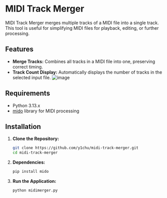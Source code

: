 # MIDI Track Merger

MIDI Track Merger merges multiple tracks of a MIDI file into a single track. This tool is useful for simplifying MIDI files for playback, editing, or further processing.

## Features

- **Merge Tracks:** Combines all tracks in a MIDI file into one, preserving correct timing.
- **Track Count Display:** Automatically displays the number of tracks in the selected input file.
![image](https://github.com/user-attachments/assets/88748618-7bea-40aa-9dbe-0049376dac83)

## Requirements

- Python 3.13.x
- [mido](https://github.com/mido/mido) library for MIDI processing

## Installation

1. **Clone the Repository:**

   ```bash
   git clone https://github.com/y1chu/midi-track-merger.git
   cd midi-track-merger
   ```

2. **Dependencies:**

   ```bash
   pip install mido
   ```

3. **Run the Application:**

   ```bash
   python midimerger.py
   ```
